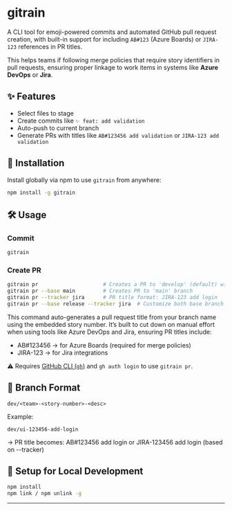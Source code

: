 # gitrain

A CLI tool for emoji-powered commits and automated GitHub pull request creation, with built-in support for including `AB#123` (Azure Boards) or `JIRA-123` references in PR titles.

This helps teams if following merge policies that require story identifiers in pull requests, ensuring proper linkage to work items in systems like **Azure DevOps** or **Jira**.

## ✨ Features

- Select files to stage
- Create commits like `✨ feat: add validation`
- Auto-push to current branch
- Generate PRs with titles like `AB#123456 add validation` or `JIRA-123 add validation`

## 🚀 Installation

Install globally via npm to use `gitrain` from anywhere:

```bash
npm install -g gitrain
```

## 🛠 Usage

### Commit

```bash
gitrain
```

### Create PR

```bash
gitrain pr                     # Creates a PR to 'develop' (default) with title like: AB#123456 add login
gitrain pr --base main         # Creates PR to 'main' branch
gitrain pr --tracker jira      # PR title format: JIRA-123 add login
gitrain pr --base release --tracker jira  # Customize both base branch and title format
```

This command auto-generates a pull request title from your branch name using the embedded story number.
It’s built to cut down on manual effort when using tools like Azure DevOps and Jira, ensuring PR titles include:

- AB#123456 → for Azure Boards (required for merge policies)
- JIRA-123 → for Jira integrations

⚠️ Requires [GitHub CLI (`gh`)](https://cli.github.com) and `gh auth login` to use `gitrain pr`.

## 🌿 Branch Format

```
dev/<team>-<story-number>-<desc>
```

Example:

```
dev/ui-123456-add-login
```

→ PR title becomes: AB#123456 add login or JIRA-123456 add login (based on --tracker)

## 🔧 Setup for Local Development

```bash
npm install
npm link / npm unlink -g
```

---
